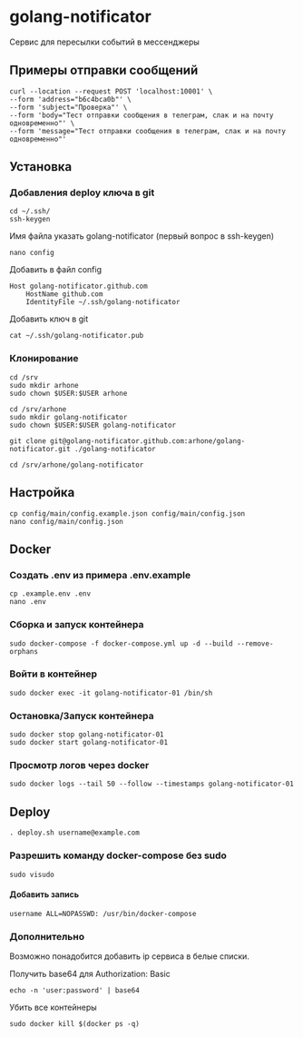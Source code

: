 # golang-notificator

Сервис для пересылки событий в мессенджеры

## Примеры отправки сообщений

```shell
curl --location --request POST 'localhost:10001' \
--form 'address="b6c4bca0b"' \
--form 'subject="Проверка"' \
--form 'body="Тест отправки сообщения в телеграм, слак и на почту одновременно"' \
--form 'message="Тест отправки сообщения в телеграм, слак и на почту одновременно"'
```

## Установка

### Добавления deploy ключа в git

```shell
cd ~/.ssh/
ssh-keygen
```
Имя файла указать golang-notificator (первый вопрос в ssh-keygen)

```shell
nano config
```

Добавить в файл config

```
Host golang-notificator.github.com
    HostName github.com
    IdentityFile ~/.ssh/golang-notificator
```

Добавить ключ в git

```shell
cat ~/.ssh/golang-notificator.pub
```

### Клонирование

```shell
cd /srv
sudo mkdir arhone
sudo chown $USER:$USER arhone
```
```shell
cd /srv/arhone
sudo mkdir golang-notificator
sudo chown $USER:$USER golang-notificator
```

```shell
git clone git@golang-notificator.github.com:arhone/golang-notificator.git ./golang-notificator
```
```shell
cd /srv/arhone/golang-notificator
```

## Настройка

```shell
cp config/main/config.example.json config/main/config.json
nano config/main/config.json
```

## Docker

### Создать .env из примера .env.example

```shell
cp .example.env .env
nano .env
```

### Сборка и запуск контейнера

```shell
sudo docker-compose -f docker-compose.yml up -d --build --remove-orphans
```

### Войти в контейнер

```shell
sudo docker exec -it golang-notificator-01 /bin/sh
```

### Остановка/Запуск контейнера

```shell
sudo docker stop golang-notificator-01
sudo docker start golang-notificator-01
```

### Просмотр логов через docker

```shell
sudo docker logs --tail 50 --follow --timestamps golang-notificator-01
```

## Deploy

```shell
. deploy.sh username@example.com
```

### Разрешить команду docker-compose без sudo

```shell
sudo visudo
```

#### Добавить запись
```
username ALL=NOPASSWD: /usr/bin/docker-compose
```

### Дополнительно

Возможно понадобится добавить ip сервиса в белые списки.

Получить base64 для Authorization: Basic
```shell
echo -n 'user:password' | base64
```

Убить все контейнеры
```shell
sudo docker kill $(docker ps -q)
```
